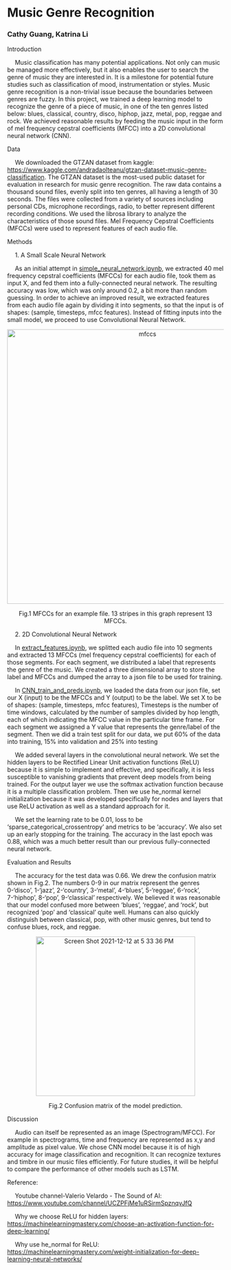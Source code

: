 # Music Genre Recognition


### Cathy Guang, Katrina Li

Introduction

&emsp; Music classification has many potential applications. Not only can music be managed more effectively, but it also enables the user to search the genre of music they are interested in. It is a milestone for potential future studies such as classification of mood, instrumentation or styles. Music genre recognition is a non-trivial issue because the boundaries between genres are fuzzy. In this project, we trained a deep learning model to recognize the genre of a piece of music, in one of the ten genres listed below: blues, classical, country, disco, hiphop, jazz, metal, pop, reggae and rock. We achieved reasonable results by feeding the music input in the form of mel frequency cepstral coefficients (MFCC) into a 2D convolutional neural network (CNN).

Data 

&emsp; We downloaded the GTZAN dataset from kaggle: https://www.kaggle.com/andradaolteanu/gtzan-dataset-music-genre-classification.
The GTZAN dataset is the most-used public dataset for evaluation in research for music genre recognition. The raw data contains a thousand sound files, evenly split into ten genres, all having a length of 30 seconds. The files were collected from a variety of sources including personal CDs, microphone recordings, radio, to better represent different recording conditions. We used the librosa library to analyze the characteristics of those sound files. Mel Frequency Cepstral Coefficients (MFCCs) were used to represent features of each audio file. 

Methods

&emsp; 1. A Small Scale Neural Network

&emsp; As an initial attempt in [simple_neural_network.ipynb](./simple_neural_network.ipynb), we extracted 40 mel frequency cepstral coefficients (MFCCs) for each audio file, took them as input X, and fed them into a fully-connected neural network. The resulting accuracy was low, which was only around 0.2, a bit more than random guessing. 
	In order to achieve an improved result, we extracted features from each audio file again by dividing it into segments, so that the input is of shapes: (sample, timesteps, mfcc features). Instead of fitting inputs into the small model, we proceed to use Convolutional Neural Network. 

<p align="center">
    <img width="637" alt="mfccs" src="https://user-images.githubusercontent.com/71342754/145722738-5494d20c-19be-4e47-aa61-c9182e216cb5.png">
</p>
<p align="center">
Fig.1 MFCCs for an example file. 13 stripes in this graph represent 13 MFCCs.
</p>

&emsp; 2. 2D Convolutional Neural Network

&emsp; In [extract_features.ipynb](extract_features.ipynb), we splitted each audio file into 10 segments and extracted 13 MFCCs (mel frequency cepstral coefficients) for each of those segments. For each segment, we distributed a label that represents the genre of the music. We created a three dimensional array to store the label and MFCCs and dumped the array to a json file to be used for training.

&emsp; In [CNN_train_and_preds.ipynb](CNN_train_and_preds.ipynb), we loaded the data from our json file, set our X (input) to be the MFCCs and Y (output) to be the label. We set X to be of shapes: (sample, timesteps, mfcc features), Timesteps is the number of time windows, calculated by the number of samples divided by hop length, each of which indicating the MFCC value in the particular time frame. For each segment we assigned a Y value that represents the genre/label of the segment. Then we did a train test split for our data, we put 60% of the data into training, 15% into validation and 25% into testing

&emsp; We added several layers in the convolutional neural network. We set the hidden layers to be Rectified Linear Unit activation functions (ReLU) because it is simple to implement and effective, and specifically, it is less susceptible to vanishing gradients that prevent deep models from being trained. For the output layer we use the softmax activation function because it is a multiple classification problem. Then we use he_normal kernel initialization because it was developed specifically for nodes and layers that use ReLU activation as well as a standard approach for it.

&emsp; We set the learning rate to be 0.01, loss to be ‘sparse_categorical_crossentropy’ and metrics to be ‘accuracy’. We also set up an early stopping for the training. The accuracy in the last epoch was 0.88, which was a much better result than our previous fully-connected neural network.

Evaluation and Results

&emsp; The accuracy for the test data was 0.66. We drew the confusion matrix shown in Fig.2. The numbers 0-9 in our matrix represent the genres 0-‘disco’, 1-‘jazz’, 2-‘country’, 3-‘metal’, 4-‘blues’, 5-‘reggae’, 6-‘rock’, 7-‘hiphop’, 8-‘pop’, 9-‘classical’ respectively. We believed it was reasonable that our model confused more between ‘blues’, ‘reggae’, and ‘rock’, but recognized ‘pop’ and ‘classical’ quite well. Humans can also quickly distinguish between classical, pop, with other music genres, but tend to confuse blues, rock, and reggae. 

<p align="center">
  <img width="370" alt="Screen Shot 2021-12-12 at 5 33 36 PM" src="https://user-images.githubusercontent.com/71342754/145722762-52c831c6-0087-445e-8ff2-cbb3d7391335.png">
</p>
<p align="center">
Fig.2 Confusion matrix of the model prediction.
</p>

Discussion

&emsp; Audio can itself be represented as an image (Spectrogram/MFCC). For example in spectrograms, time and frequency are represented as x,y and amplitude as pixel value. We chose CNN model because it is of high accuracy for image classification and recognition. It can recognize textures and timbre in our music files efficiently. For future studies, it will be helpful to compare the performance of other models such as LSTM. 

Reference: 

&emsp; Youtube channel-Valerio Velardo - The Sound of AI: 
https://www.youtube.com/channel/UCZPFjMe1uRSirmSpznqvJfQ

&emsp; Why we choose ReLU for hidden layers: 
https://machinelearningmastery.com/choose-an-activation-function-for-deep-learning/

&emsp; Why use he_normal for ReLU: 
https://machinelearningmastery.com/weight-initialization-for-deep-learning-neural-networks/

